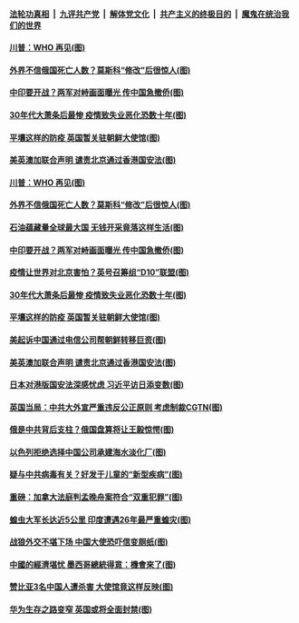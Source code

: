 ####  [法轮功真相](../../../../basic/blob/master/README.md?t=05302101) &nbsp;|&nbsp; [九评共产党](../../../../9ping.md/blob/master/README.md?t=05302101) &nbsp;|&nbsp; [解体党文化](../../../../jtdwh.md/blob/master/README.md?t=05302101)  &nbsp;|&nbsp; [共产主义的终极目的](../../../../gczydzjmd.md/blob/master/README.md?t=05302101) &nbsp;|&nbsp; [魔鬼在统治我们的世界](../../../../mgztzwmdsj.md/blob/master/README.md?t=05302101) 

#### [川普：WHO 再见(图)](../pages/p9/934914.md?t=05302101) 

#### [外界不信俄国死亡人数？莫斯科“修改”后很惊人(图)](../pages/p9/934895.md?t=05302101) 

#### [中印要开战？两军对峙画面曝光 传中国急撤侨(图)](../pages/p9/934788.md?t=05302101) 

#### [30年代大萧条后最惨 疫情致失业恶化恐数十年(图)](../pages/p9/934737.md?t=05302101) 

#### [平壤这样的防疫 英国暂关驻朝鲜大使馆(图)](../pages/p9/934742.md?t=05302101) 

#### [美英澳加联合声明 谴责北京通过香港国安法(图)](../pages/p9/934778.md?t=05302101) 

#### [川普：WHO 再见(图)](../pages/p9/934914.md?t=05302101) 

#### [外界不信俄国死亡人数？莫斯科“修改”后很惊人(图)](../pages/p9/934895.md?t=05302101) 

#### [石油蕴藏量全球最大国 无钱开采竟落这样生活(图)](../pages/p9/934840.md?t=05302101) 

#### [中印要开战？两军对峙画面曝光 传中国急撤侨(图)](../pages/p9/934788.md?t=05302101) 

#### [疫情让世界对北京害怕？英号召筹组“D10”联盟(图)](../pages/p9/934824.md?t=05302101) 

#### [30年代大萧条后最惨 疫情致失业恶化恐数十年(图)](../pages/p9/934737.md?t=05302101) 

#### [平壤这样的防疫 英国暂关驻朝鲜大使馆(图)](../pages/p9/934742.md?t=05302101) 

#### [美起诉中国通过电信公司帮朝鲜转移巨资(图)](../pages/p9/934780.md?t=05302101) 

#### [美英澳加联合声明 谴责北京通过香港国安法(图)](../pages/p9/934778.md?t=05302101) 

#### [日本对港版国安法深感忧虑 习近平访日添变数(图)](../pages/p9/934746.md?t=05302101) 

#### [英国当局：中共大外宣严重违反公正原则 考虑制裁CGTN(图)](../pages/p9/934714.md?t=05302101) 

#### [俄是中共背后支柱？俄国盘算将让王毅惊愕(图)](../pages/p9/934632.md?t=05302101) 

#### [以色列拒绝选择中国公司承建海水淡化厂(图)](../pages/p9/934684.md?t=05302101) 

#### [疑与中共病毒有关？好发于儿童的“新型疾病”(图)](../pages/p9/934635.md?t=05302101) 

#### [重磅：加拿大法庭判孟晚舟案符合“双重犯罪”(图)](../pages/p9/934673.md?t=05302101) 

#### [蝗虫大军长达近5公里 印度遭遇26年最严重蝗灾(图)](../pages/p9/934605.md?t=05302101) 

#### [战狼外交不堪下场 中国大使恐吓信变厕纸(图)](../pages/p9/934611.md?t=05302101) 

#### [中國的經濟堪忧 墨西哥總統得意：機會來了(图)](../pages/p9/934531.md?t=05302101) 

#### [赞比亚3名中国人遭杀害 大使馆竟这样反映(图)](../pages/p9/934522.md?t=05302101) 

#### [华为生存之路变窄 英国或将全面封禁(图)](../pages/p9/934566.md?t=05302101) 

